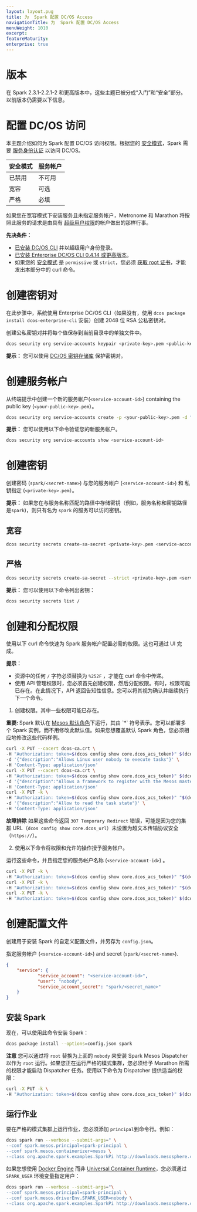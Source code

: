 ```yaml
---
layout: layout.pug
title: 为  Spark 配置 DC/OS Access 
navigationTitle: 为  Spark 配置 DC/OS Access
menuWeight: 1010
excerpt:
featureMaturity:
enterprise: true
---
```

# 版本

在 Spark 2.3.1-2.2.1-2 和更高版本中，这些主题已被分成“入门”和“安全”部分。以前版本仍需要以下信息。

# 配置 DC/OS 访问

本主题介绍如何为 Spark 配置 DC/OS 访问权限。根据您的 [安全模式](/dcos/cn/1.11/security/ent/#security-modes/)，Spark 需要 [服务身份认证](/dcos/cn/1.11/security/ent/service-auth/) 以访问 DC/OS。

| 安全模式 | 服务帐户 |
|---------------|-----------------------|
| 已禁用 | 不可用 |
| 宽容 | 可选 |
| 严格 | 必填 |

如果您在宽容模式下安装服务且未指定服务帐户，Metronome 和 Marathon 将按照此服务的请求是由具有 [超级用户权限](/dcos/cn/1.11/security/ent/perms-reference/#superuser)的帐户做出的那样行事。

**先决条件：**

- [已安装 DC/OS CLI](/dcos/cn/1.11/cli/install/) 并以超级用户身份登录。
- [已安装 Enterprise DC/OS CLI 0.4.14 或更高版本](/dcos/cn/1.11/cli/enterprise-cli/#ent-cli-install)。
- 如果您的 [安全模式](/dcos/cn/1.11/security/ent/#security-modes/) 是 `permissive` 或 `strict`，您必须 [获取 root 证书](/dcos/cn/1.11/networking/tls-ssl/get-cert/)，才能发出本部分中的 curl 命令。

# <a name="create-a-keypair"></a>创建密钥对
在此步骤中，系统使用 Enterprise DC/OS CLI（如果没有，使用 `dcos package install dcos-enterprise-cli` 安装）创建 2048 位 RSA 公私密钥对。

创建公私密钥对并将每个值保存到当前目录中的单独文件中。

```bash
dcos security org service-accounts keypair <private-key>.pem <public-key>.pem
```

**提示：** 您可以使用 [DC/OS 密钥存储库](/dcos/cn/1.11/security/ent/secrets/) 保护密钥对。

# <a name="create-a-service-account"></a>创建服务帐户

从终端提示中创建一个新的服务帐户(`<service-account-id>`) containing the public key (`<your-public-key>.pem`）。

```bash
dcos security org service-accounts create -p <your-public-key>.pem -d "Spark service account" <service-account-id>
```

**提示：** 您可以使用以下命令验证您的新服务帐户。

```bash
dcos security org service-accounts show <service-account-id>
```

# <a name="create-an-sa-secret"></a>创建密钥
创建密码 (`spark/<secret-name>`) 与您的服务帐户 (`<service-account-id>`) 和 私钥指定 (`<private-key>.pem`）。

**提示：** 如果您在与服务名称匹配的路径中存储密钥（例如，服务名称和密钥路径 是`spark`)，则只有名为 `spark` 的服务可以访问密钥。

## 宽容

```bash
dcos security secrets create-sa-secret <private-key>.pem <service-account-id> spark/<secret-name>
```

## 严格

```bash
dcos security secrets create-sa-secret --strict <private-key>.pem <service-account-id> spark/<secret-name>
```

**提示：**
您可以使用以下命令列出密钥：

```bash
dcos security secrets list /
```

# <a name="give-perms"></a>创建和分配权限
使用以下 curl 命令快速为 Spark 服务帐户配置必需的权限。这也可通过 UI 完成。

**提示：**

- 资源中的任何 `/` 字符必须替换为 `%252F` ，才能在 curl 命令中传递。
- 使用 API 管理权限时，您必须首先创建权限，然后分配权限。有时，权限可能已存在。在此情况下，API 返回告知性信息。您可以将其视为确认并继续执行下一个命令。

1. 创建权限。其中一些权限可能已存在。

 <p class="message--important"><strong>重要: </strong> Spark 默认在 <a href="http://mesos.apache.org/documentation/latest/roles/">Mesos 默认角色</a>下运行，其由 `*` 符号表示。您可以部署多个 Spark 实例，而不用修改此默认值。如果您想覆盖默认 Spark 角色，您必须相应地修改这些代码样例。</p>

```bash
curl -X PUT --cacert dcos-ca.crt \
-H "Authorization: token=$(dcos config show core.dcos_acs_token)" $(dcos config show core.dcos_url)/acs/api/v1/acls/dcos:mesos:master:task:user:nobody \
-d '{"description":"Allows Linux user nobody to execute tasks"}' \
-H 'Content-Type: application/json'
curl -X PUT --cacert dcos-ca.crt \
-H "Authorization: token=$(dcos config show core.dcos_acs_token)" $(dcos config show core.dcos_url)/acs/api/v1/acls/dcos:mesos:master:framework:role:* \
-d '{"description":"Allows a framework to register with the Mesos master using the Mesos default role"}' \
-H 'Content-Type: application/json'
curl -X PUT -k \
-H "Authorization: token=$(dcos config show core.dcos_acs_token)" "$(dcos config show core.dcos_url)/acs/api/v1/acls/dcos:mesos:master:task:app_id:%252Fspark" \
-d '{"description":"Allow to read the task state"}' \
-H 'Content-Type: application/json'

```

 **故障排除** 如果这些命令返回 `307 Temporary Redirect` 错误，可能是因为您的集群 URL（`dcos config show core.dcos_url`）未设置为超文本传输协议安全（`https://`）。


2. 使用以下命令将权限和允许的操作授予服务帐户。

 运行这些命令，并且指定您的服务帐户名称 (`<service-account-id>`) 。

```bash
curl -X PUT -k \
-H "Authorization: token=$(dcos config show core.dcos_acs_token)" "$(dcos config show core.dcos_url)/acs/api/v1/acls/dcos:mesos:master:framework:role:*/users/<service-account-id>/create"
curl -X PUT -k \
-H "Authorization: token=$(dcos config show core.dcos_acs_token)" "$(dcos config show core.dcos_url)/acs/api/v1/acls/dcos:mesos:master:task:app_id:%252Fspark/users/<service-account-id>/create"
curl -X PUT -k \
-H "Authorization: token=$(dcos config show core.dcos_acs_token)" $(dcos config show core.dcos_url)/acs/api/v1/acls/dcos:mesos:master:task:user:nobody/users/<service-account-id>/create
```


# <a name="create-json"></a>创建配置文件
创建用于安装 Spark 的自定义配置文件，并另存为 `config.json`。

指定服务帐户 (`<service-account-id>`) and secret (`spark/<secret-name>`).

```json
{
    "service": {
            "service_account": "<service-account-id>",
            "user": "nobody",
            "service_account_secret": "spark/<secret_name>"
    }
}
```

## <a name="install-spark"></a>安装 Spark

现在，可以使用此命令安装 Spark：

```bash
dcos package install --options=config.json spark
```

**注意** 您可以通过将 `root` 替换为上面的 `nobody` 来安装 Spark Mesos Dispatcher 以作为 `root` 运行。如果您正在运行严格的模式集群，您必须给予 Marathon 所需的权限才能启动 Dispatcher 任务。使用以下命令为 Dispatcher 提供适当的权限：

```bash
curl -X PUT -k \
-H "Authorization: token=$(dcos config show core.dcos_acs_token)" $(dcos config show core.dcos_url)/acs/api/v1/acls/dcos:mesos:master:task:user:root/users/dcos_marathon/create
```

## <a name="Run a Job"></a>运行作业

要在严格的模式集群上运行作业，您必须添加 `principal`到命令行。例如：
```bash
dcos spark run --verbose --submit-args=" \
--conf spark.mesos.principal=spark-principal \
--conf spark.mesos.containerizer=mesos \
--class org.apache.spark.examples.SparkPi http://downloads.mesosphere.com/spark/assets/spark-examples_2.11-2.0.1.jar 100"
```

如果您想使用 [Docker Engine](/dcos/cn/1.11/deploying-services/containerizers/docker-containerizer/) 而非 [Universal Container Runtime](/dcos/cn/1.11/deploying-services/containerizers/ucr/)，您必须通过 `SPARK_USER` 环境变量指定用户：

```bash
dcos spark run --verbose --submit-args="\
--conf spark.mesos.principal=spark-principal \
--conf spark.mesos.driverEnv.SPARK_USER=nobody \
--class org.apache.spark.examples.SparkPi http://downloads.mesosphere.com/spark/assets/spark-examples_2.11-2.0.1.jar 100"
```

